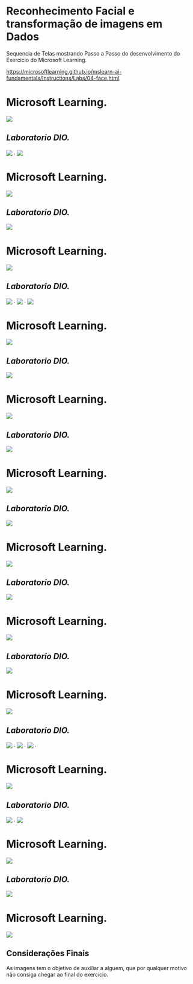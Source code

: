 <h1>
       <span> Reconhecimento Facial e transformação de imagens em Dados</span>
</h1>

Sequencia de Telas mostrando Passo a Passo do desenvolvimento do Exercicio do Microsoft Learning.

https://microsoftlearning.github.io/mslearn-ai-fundamentals/Instructions/Labs/04-face.html

##

# Microsoft Learning.

<img align="center" src="./imgs/Azure1.png" width=""/>

## _Laboratorio DIO._

<img align="center" src="./imgs/Imagem01.jpg" width=""/>
.
<img align="center" src="./imgs/Imagem02.jpg" width=""/>

##

# Microsoft Learning.

<img align="center" src="./imgs/Azure2.png" width=""/>

## _Laboratorio DIO._

<img align="center" src="./imgs/Imagem03.jpg" width=""/>

##

# Microsoft Learning.

<img align="center" src="./imgs/Azure3.png" width=""/>

## _Laboratorio DIO._

<img align="center" src="./imgs/Imagem04.jpg" width=""/>
.
<img align="center" src="./imgs/Imagem05.jpg" width=""/>
. 
<img align="center" src="./imgs/Imagem06.jpg" width=""/>

##

# Microsoft Learning.

<img align="center" src="./imgs/Azure4.png" width=""/>

## _Laboratorio DIO._

<img align="center" src="./imgs/Imagem08.jpg" width=""/>

##

# Microsoft Learning.

<img align="center" src="./imgs/Azure5.png" width=""/>

## _Laboratorio DIO._

<img align="center" src="./imgs/Imagem10
.jpg" width=""/>

##

# Microsoft Learning.

<img align="center" src="./imgs/Azure6.png" width=""/>

## _Laboratorio DIO._

<img align="center" src="./imgs/Imagem09
.jpg" width=""/>

##

# Microsoft Learning.

<img align="center" src="./imgs/Azure7.png" width=""/>

## _Laboratorio DIO._

<img align="center" src="./imgs/Imagem11
.jpg" width=""/>

##

# Microsoft Learning.

<img align="center" src="./imgs/Azure8.png" width=""/>

## _Laboratorio DIO._

<img align="center" src="./imgs/Imagem12
.jpg" width=""/>

##

# Microsoft Learning.

<img align="center" src="./imgs/Azure9.png" width=""/>

## _Laboratorio DIO._

<img align="center" src="./imgs/Imagem14
.jpg" width=""/>
.
<img align="center" src="./imgs/Imagem15
.jpg" width=""/>
.
<img align="center" src="./imgs/Imagem16
.jpg" width=""/>
.

##

# Microsoft Learning.

<img align="center" src="./imgs/Azure10.png" width=""/>

## _Laboratorio DIO._

<img align="center" src="./imgs/Imagem17
.jpg" width=""/>
.
<img align="center" src="./imgs/Imagem18
.jpg" width=""/>

##

# Microsoft Learning.

<img align="center" src="./imgs/Azure11.png" width=""/>

## _Laboratorio DIO._

<img align="center" src="./imgs/Imagem19
.jpg" width=""/>

##

# Microsoft Learning.

<img align="center" src="./imgs/Azure12.png" width=""/>

## Considerações Finais

As imagens tem o objetivo de auxiliar a alguem, que por qualquer motivo não consiga chegar ao final do exercicio.
